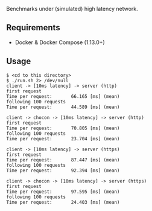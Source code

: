 Benchmarks under (simulated) high latency network.

## Requirements

- Docker & Docker Compose (1.13.0+)

## Usage

```console
$ <cd to this directory>
$ ./run.sh 2> /dev/null
client -> [10ms latency] -> server (http)
first request
Time per request:       66.165 [ms] (mean)
following 100 requests
Time per request:       44.589 [ms] (mean)

client -> chocon -> [10ms latency] -> server (http)
first request
Time per request:       70.805 [ms] (mean)
following 100 requests
Time per request:       23.704 [ms] (mean)

client -> [10ms latency] -> server (https)
first request
Time per request:       87.447 [ms] (mean)
following 100 requests
Time per request:       92.394 [ms] (mean)

client -> chocon -> [10ms latency] -> server (https)
first request
Time per request:       97.595 [ms] (mean)
following 100 requests
Time per request:       24.403 [ms] (mean)
```
